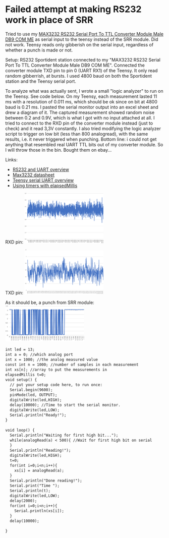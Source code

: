 # Failed attempt at making RS232 work in place of SRR
Tried to use my [MAX3232 RS232 Serial Port To TTL Converter Module Male DB9 COM ME](https://www.ebay.com/itm/RS232-Serial-Port-To-TTL-Converter-Module-MAX3232-DB9-Connector-With-Cable-MO-/152193124831) as serial input to the teensy instead of the SRR module. Did not work. Teensy reads only gibberish on the serial input, regardless of whether a punch is made or not. 

Setup:
RS232 Sportident station connected to my "MAX3232 RS232 Serial Port To TTL Converter Module Male DB9 COM ME". 
Connected the converter module TXD pin to pin 0 (UART RX1) of the Teensy. It only read random gibberrish, at bursts. 
I used 4800 baud on both the Sportident station and the Teensy serial port.

To analyze what was actually sent, I wrote a small "logic analyzer" to run on the Teensy. See code below.
On my Teensy, each measurement lasted 11 ms with a resolution of 0.011 ms, which should be ok since on bit at 4800 baud is 0.21 ms. 
I pasted the serial monitor output into an excel sheet and drew a diagram of it. The captured measurement showed random noise between 0.2 and 0.9V, which is what I got with no input attached at all.
I tried to connect to the RXD pin of the converter module instead (just to check) and it read 3,3V constantly. I also tried modifying the logic analyzer script to trigger on low bit (less than 800 analogread), with the same results, i.e. it never triggered when punching.
Bottom line: i could not get anything that resembled real UART TTL bits out of my converter module. So I will throw those in the bin. Bought them on ebay...

Links: 
- [RS232 and UART overview](https://www.sparkfun.com/tutorials/215)
- [Max3232 datasheet](http://www.ti.com/lit/ds/symlink/max3232.pdf)
- [Teensy serial UART overview](https://www.pjrc.com/teensy/td_uart.html)
- [Using timers with elapsedMillis](https://www.pjrc.com/teensy/td_timing_elaspedMillis.html)

RXD pin: <img src="./Logic-analyzer-RS232-RXD-pin.PNG" width="250"> 

TXD pin: <img src="./Logic-analyzer-RS232-TXD-pin.PNG" width="250">

As it should be, a punch from SRR module: 
<img src="./Logic-analyzer-SRR-punch-at-38400-baud.PNG" width="250">



```
int led = 13;
int a = 0; //which analog port
int x = 1000; //the analog measured value
const int n = 1000; //number of samples in each measurement
int xs[n]; //array to put the measurements in
elapsedMillis t=0;
void setup() {
  // put your setup code here, to run once:
  Serial.begin(9600);
  pinMode(led, OUTPUT);
  digitalWrite(led,HIGH);
  delay(10000); //Time to start the serial monitor.
  digitalWrite(led,LOW);
  Serial.println("Ready!");     
}

void loop() {
  Serial.println("Waiting for first high bit...");     
  while(analogRead(a) < 500){ //Wait for first high bit on serial
  }
  Serial.println("Reading!");     
  digitalWrite(led,HIGH);
  t=0;
  for(int i=0;i<n;i++){
    xs[i] = analogRead(a);
  }
  Serial.println("Done reading!");     
  Serial.print("Time ");
  Serial.println(t);
  digitalWrite(led,LOW);     
  delay(2000);
  for(int i=0;i<n;i++){
    Serial.println(xs[i]); 
  }
  delay(10000);

}
```
